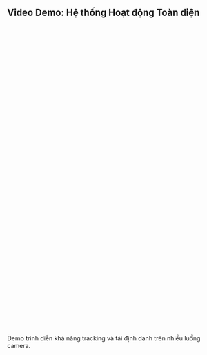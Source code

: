 <!--
  Slide này chuyên dụng để trình chiếu video từ YouTube.
  - data-src: Dùng để lazy-load video, chỉ tải khi slide được mở, giúp tăng tốc độ tải ban đầu.
  - Các tham số URL của YouTube được thêm vào để tối ưu trải nghiệm trình chiếu:
    - autoplay=1: Tự động phát.
    - mute=1: Tắt tiếng (nhiều trình duyệt yêu cầu tắt tiếng mới cho tự động phát).
    - rel=0: Không hiển thị video liên quan khi kết thúc.
    - controls=0: Ẩn các nút điều khiển của YouTube.
    - showinfo=0: Ẩn tiêu đề và thông tin video.
  - Tailwind aspect-video: Giữ đúng tỷ lệ 16:9 cho video.
-->
<section 
  data-background-image="/images/backgrounds/agenda-bg.png" 
  data-background-opacity="1"
  class="h-full"
>
  <div class="w-full h-full flex flex-col justify-center items-center">
    <h2 class="text-7xl font-bold mb-8 text-center text-white drop-shadow-lg">
      Video Demo: <strong class="text-tech-highlight">Hệ thống Hoạt động Toàn diện</strong>
    </h2>
    <!-- Video Container -->
    <div class="w-full max-w-screen-2xl mx-auto aspect-video rounded-lg shadow-2xl shadow-tech-highlight/20 overflow-hidden border-4 border-tech-highlight/70" style="height: 700px;">
      <iframe 
        class="w-full h-full"
        data-src="https://www.youtube.com/embed/fJZQ7YMWx00?autoplay=1&mute=1&rel=0&controls=0&showinfo=0&loop=1&playlist=fJZQ7YMWx00"
        frameborder="0" 
        allow="accelerometer; autoplay; clipboard-write; encrypted-media; gyroscope; picture-in-picture" 
        allowfullscreen>
      </iframe>
    </div>
    <p class="text-2xl mt-4 text-white text-center font-medium drop-shadow">
      Demo trình diễn khả năng tracking và tái định danh trên nhiều luồng camera.
    </p>
  </div>
</section>
